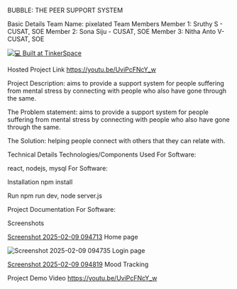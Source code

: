 BUBBLE: THE PEER SUPPORT SYSTEM

Basic Details
Team Name: pixelated
Team Members
Member 1: Sruthy S - CUSAT, SOE
Member 2: Sona Siju - CUSAT, SOE
Member 3: Nitha Anto V- CUSAT, SOE

[![💻 Built at TinkerSpace](https://img.shields.io/badge/Built%20at-TinkerSpace-blueviolet?style=for-the-badge&label=%F0%9F%92%BBBuilt%20at&labelColor=turquoise&color=white)](https://tinkerhub.org/tinkerspace)

Hosted Project Link
https://youtu.be/UviPcFNcY_w

Project Description:
aims to provide a support system for people suffering from mental stress by connecting with people who also have gone through the same.

The Problem statement:
aims to provide a support system for people suffering from mental stress by connecting with people who also have gone through the same.

The Solution:
helping people connect with others that they can relate with.

Technical Details
Technologies/Components Used
For Software:

react, nodejs, mysql
For Software:

Installation
npm install

Run
npm run dev, node server.js

Project Documentation
For Software:

Screenshots 


[Screenshot 2025-02-09 094713](https://github.com/user-attachments/assets/4d8c21d3-2cbf-42de-8742-8ba6dc12f42d) Home page

![Screenshot 2025-02-09 094735](https://github.com/user-attachments/assets/2b797b45-829d-40b0-b05a-e9d7e74b6a5f)  Login page

[Screenshot 2025-02-09 094819](https://github.com/user-attachments/assets/8b66bcc0-6857-4e8e-adf0-1af4dc85fc07) Mood Tracking

Project Demo
Video
https://youtu.be/UviPcFNcY_w

